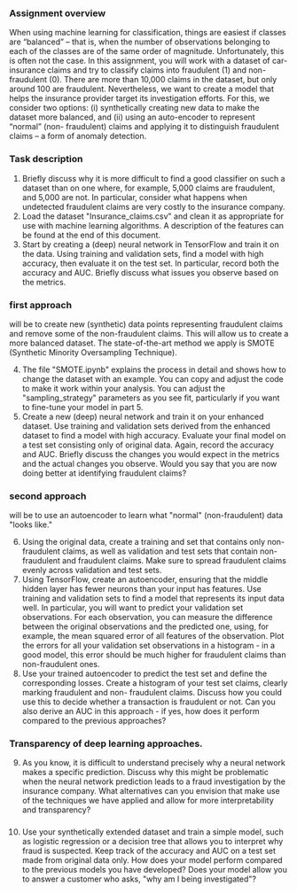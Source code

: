 ### Assignment overview
When using machine learning for classification, things are easiest if classes are “balanced” – that is, when the number of observations belonging to each of the classes are of the same order of magnitude. Unfortunately, this is often not the case. In this assignment, you will work with a dataset of car-insurance claims and try to classify claims into fraudulent (1) and non- fraudulent (0). There are more than 10,000 claims in the dataset, but only around 100 are fraudulent. Nevertheless, we want to create a model that helps the insurance provider target its investigation efforts. For this, we consider two options: (i) synthetically creating new data to make the dataset more balanced, and (ii) using an auto-encoder to represent “normal” (non- fraudulent) claims and applying it to distinguish fraudulent claims – a form of anomaly detection.

### Task description
1. Briefly discuss why it is more difficult to find a good classifier on such a dataset than on one where, for example, 5,000 claims are fraudulent, and 5,000 are not. In particular, consider what happens when undetected fraudulent claims are very costly to the insurance company.
2. Load the dataset "Insurance_claims.csv" and clean it as appropriate for use with machine learning algorithms. A description of the features can be found at the end of this document.
3. Start by creating a (deep) neural network in TensorFlow and train it on the data. Using training and validation sets, find a model with high accuracy, then evaluate it on the test set. In particular, record both the accuracy and AUC. Briefly discuss what issues you observe based on the metrics.

### first approach 
will be to create new (synthetic) data points representing fraudulent claims and remove some of the non-fraudulent claims. This will allow us to create a more balanced dataset. The state-of-the-art method we apply is SMOTE (Synthetic Minority Oversampling Technique).

4. The file "SMOTE.ipynb" explains the process in detail and shows how to change the dataset with an example. You can copy and adjust the code to make it work within your analysis. You can adjust the "sampling_strategy" parameters as you see fit, particularly if you want to fine-tune your model in part 5.
5. Create a new (deep) neural network and train it on your enhanced dataset. Use training and validation sets derived from the enhanced dataset to find a model with high accuracy. Evaluate your final model on a test set consisting only of original data. Again, record the accuracy and AUC. Briefly discuss the changes you would expect in the metrics and the actual changes you observe. Would you say that you are now doing better at identifying fraudulent claims?

### second approach
will be to use an autoencoder to learn what "normal" (non-fraudulent) data "looks like."

6. Using the original data, create a training and set that contains only non-fraudulent claims, as well as validation and test sets that contain non-fraudulent and fraudulent claims. Make sure to spread fraudulent claims evenly across validation and test sets.
7. Using TensorFlow, create an autoencoder, ensuring that the middle hidden layer has fewer neurons than your input has features. Use training and validation sets to find a model that represents its input data well. In particular, you will want to predict your validation set observations. For each observation, you can measure the difference between the original observations and the predicted one, using, for example, the mean squared error of all features of the observation. Plot the errors for all your validation set observations in a histogram - in a good model, this error should be much higher for fraudulent claims than non-fraudulent ones.
8. Use your trained autoencoder to predict the test set and define the corresponding losses. Create a histogram of your test set claims, clearly marking fraudulent and non- fraudulent claims. Discuss how you could use this to decide whether a transaction is fraudulent or not. Can you also derive an AUC in this approach - if yes, how does it perform compared to the previous approaches?

### Transparency of deep learning approaches.
9. As you know, it is difficult to understand precisely why a neural network makes a specific prediction. Discuss why this might be problematic when the neural network prediction leads to a fraud investigation by the insurance company. What alternatives can you envision that make use of the techniques we have applied and allow for more interpretability and transparency?

### 
10. Use your synthetically extended dataset and train a simple model, such as logistic regression or a decision tree that allows you to interpret why fraud is suspected. Keep track of the accuracy and AUC on a test set made from original data only. How does your model perform compared to the previous models you have developed? Does your model allow you to answer a customer who asks, "why am I being investigated"?
